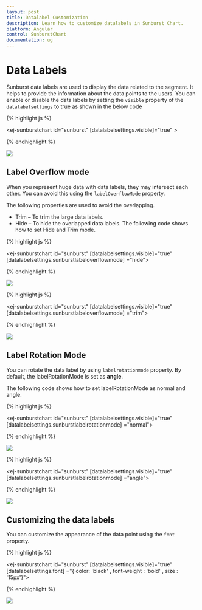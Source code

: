 ```yaml
---
layout: post
title: Datalabel Customization
description: Learn how to customize datalabels in Sunburst Chart.
platform: Angular
control: SunburstChart
documentation: ug
---
```


# Data Labels 

Sunburst data labels are used to display the data related to the segment. It helps to provide the information about the data points to the users.
You can enable or disable the data labels by setting the `visible` property of the `datalabelsettings` to true as shown in the below code

{% highlight js %}

<ej-sunburstchart  id="sunburst"  [datalabelsettings.visible]="true" >   
</ej-sunburstchart>

 {% endhighlight %}

![](DataLabel_images/DataLabel_img1.png)

## Label Overflow mode

When you represent huge data with data labels, they may intersect each other. You can avoid this using the `labelOverflowMode` property.

The following properties are used to avoid the overlapping.
*	Trim – To trim the large data labels.
*	Hide – To hide the overlapped data labels.
The following code shows how to set Hide and Trim mode.

{% highlight js %}

<ej-sunburstchart id="sunburst" [datalabelsettings.visible]="true"                    
                 [datalabelsettings.sunburstlabeloverflowmode] ="hide">
</ej-sunburstchart>


 {% endhighlight %}

![](DataLabel_images/DataLabel_img2.png) 

{% highlight js %}


<ej-sunburstchart id="sunburst" [datalabelsettings.visible]="true"                    
                 [datalabelsettings.sunburstlabeloverflowmode] ="trim">
</ej-sunburstchart>

 {% endhighlight %}

![](DataLabel_images/DataLabel_img3.png)

## Label Rotation Mode
You can rotate the data label by using `labelrotationmode` property. By default, the labelRotationMode is set as **angle**. 

The following code shows how to set labelRotationMode as normal and angle.

{% highlight js %}

<ej-sunburstchart id="sunburst" [datalabelsettings.visible]="true"                    
                 [datalabelsettings.sunburstlabelrotationmode] ="normal">
</ej-sunburstchart>

 {% endhighlight %}

![](DataLabel_images/DataLabel_img4.png)

{% highlight js %}

<ej-sunburstchart id="sunburst" [datalabelsettings.visible]="true"                    
                 [datalabelsettings.sunburstlabelrotationmode] ="angle">
</ej-sunburstchart>


{% endhighlight %}

![](DataLabel_images/DataLabel_img5.png)
 
## Customizing the data labels
You can customize the appearance of the data point using the `font` property.


{% highlight js %}

<ej-sunburstchart id="sunburst" [datalabelsettings.visible]="true"                    
                 [datalabelsettings.font] ="{ color: 'black' , font-weight : 'bold' , size : '15px'}">
</ej-sunburstchart>

{% endhighlight %}

![](DataLabel_images/DataLabel_img6.png)

